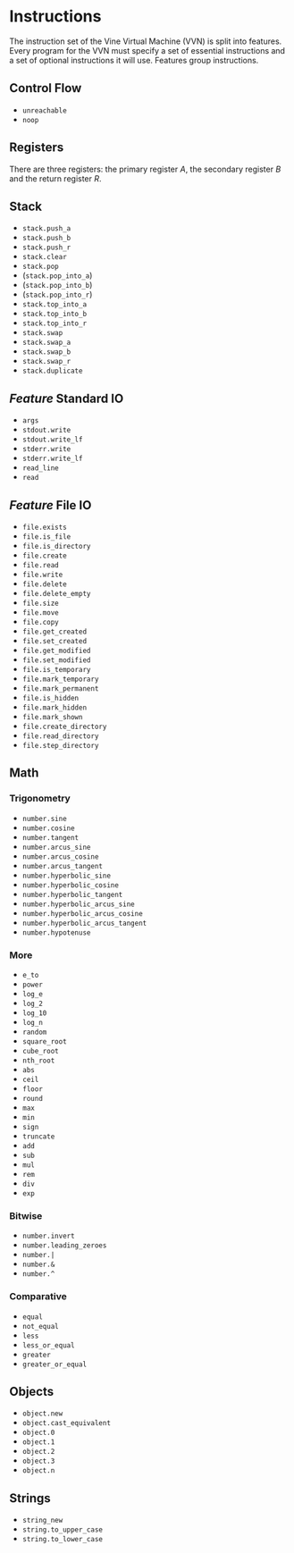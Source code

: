 # Instructions

The instruction set of the Vine Virtual Machine (VVN) is split into features. Every program for the VVN must specify a set of essential instructions and a set of optional instructions it will use. Features group instructions.

## Control Flow

- `unreachable`
- `noop`

## Registers

There are three registers: the primary register _A_, the secondary register _B_ and the return register _R_. 

## Stack

- `stack.push_a`
- `stack.push_b`
- `stack.push_r`
- `stack.clear`
- `stack.pop`
- (`stack.pop_into_a`)
- (`stack.pop_into_b`)
- (`stack.pop_into_r`)
- `stack.top_into_a`
- `stack.top_into_b`
- `stack.top_into_r`
- `stack.swap`
- `stack.swap_a`
- `stack.swap_b`
- `stack.swap_r`
- `stack.duplicate`

## _Feature_ Standard IO

- `args`
- `stdout.write`
- `stdout.write_lf`
- `stderr.write`
- `stderr.write_lf`
- `read_line`
- `read`

## _Feature_ File IO

- `file.exists`
- `file.is_file`
- `file.is_directory`
- `file.create`
- `file.read`
- `file.write`
- `file.delete`
- `file.delete_empty`
- `file.size`
- `file.move`
- `file.copy`
- `file.get_created`
- `file.set_created`
- `file.get_modified`
- `file.set_modified`
- `file.is_temporary`
- `file.mark_temporary`
- `file.mark_permanent`
- `file.is_hidden`
- `file.mark_hidden`
- `file.mark_shown`
- `file.create_directory`
- `file.read_directory`
- `file.step_directory`

## Math

### Trigonometry

- `number.sine`
- `number.cosine`
- `number.tangent`
- `number.arcus_sine`
- `number.arcus_cosine`
- `number.arcus_tangent`
- `number.hyperbolic_sine`
- `number.hyperbolic_cosine`
- `number.hyperbolic_tangent`
- `number.hyperbolic_arcus_sine`
- `number.hyperbolic_arcus_cosine`
- `number.hyperbolic_arcus_tangent`
- `number.hypotenuse`

### More

- `e_to`
- `power`
- `log_e`
- `log_2`
- `log_10`
- `log_n`
- `random`
- `square_root`
- `cube_root`
- `nth_root`
- `abs`
- `ceil`
- `floor`
- `round`
- `max`
- `min`
- `sign`
- `truncate`
- `add`
- `sub`
- `mul`
- `rem`
- `div`
- `exp`

### Bitwise

- `number.invert`
- `number.leading_zeroes`
- `number.|`
- `number.&`
- `number.^`

### Comparative

- `equal`
- `not_equal`
- `less`
- `less_or_equal`
- `greater`
- `greater_or_equal`

## Objects

- `object.new`
- `object.cast_equivalent`
- `object.0`
- `object.1`
- `object.2`
- `object.3`
- `object.n`

## Strings

- `string_new`
- `string.to_upper_case`
- `string.to_lower_case`